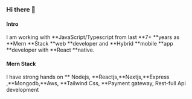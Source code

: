 ### Hi there 👋
#### Intro
I am working with **JavaScript/Typescript from last **7+ **years as **Mern **Stack **web **developer and **Hybrid **mobile **app **developer with **React **native.
#### Mern Stack
 I have strong hands on ** Nodejs, **Reactjs,**Nextjs,**Express ,**Mongodb,**Aws, **Tailwind Css, **Payment gateway, Rest-full Api development
